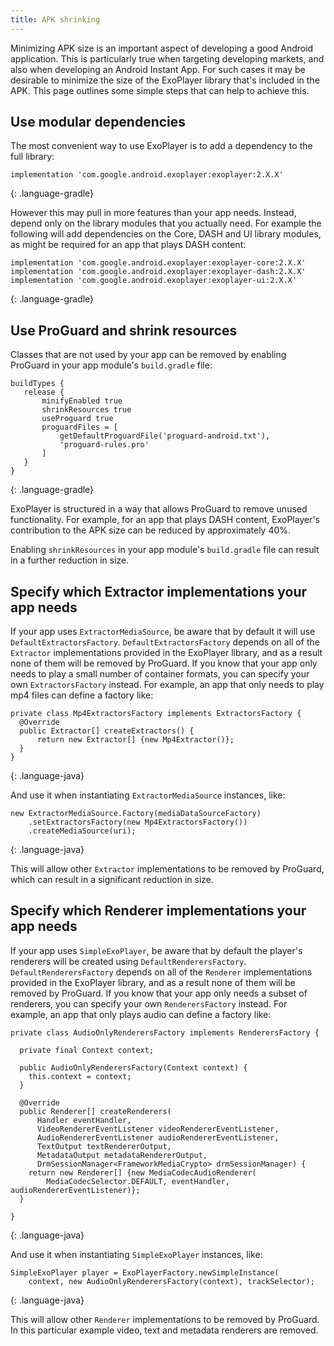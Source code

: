```yaml
---
title: APK shrinking
---
```


Minimizing APK size is an important aspect of developing a good Android
application. This is particularly true when targeting developing markets, and
also when developing an Android Instant App. For such cases it may be desirable
to minimize the size of the ExoPlayer library that's included in the APK. This
page outlines some simple steps that can help to achieve this.

## Use modular dependencies ##

The most convenient way to use ExoPlayer is to add a dependency to the full
library:

~~~
implementation 'com.google.android.exoplayer:exoplayer:2.X.X'
~~~
{: .language-gradle}

However this may pull in more features than your app needs. Instead, depend only
on the library modules that you actually need. For example the following will
add dependencies on the Core, DASH and UI library modules, as might be required
for an app that plays DASH content:

~~~
implementation 'com.google.android.exoplayer:exoplayer-core:2.X.X'
implementation 'com.google.android.exoplayer:exoplayer-dash:2.X.X'
implementation 'com.google.android.exoplayer:exoplayer-ui:2.X.X'
~~~
{: .language-gradle}

## Use ProGuard and shrink resources ##

Classes that are not used by your app can be removed by enabling ProGuard in
your app module's `build.gradle` file:

~~~
buildTypes {
   release {
       minifyEnabled true
       shrinkResources true
       useProguard true
       proguardFiles = [
           getDefaultProguardFile('proguard-android.txt'),
           'proguard-rules.pro'
       ]
   }
}
~~~
{: .language-gradle}

ExoPlayer is structured in a way that allows ProGuard to remove unused
functionality. For example, for an app that plays DASH content, ExoPlayer's
contribution to the APK size can be reduced by approximately 40%.

Enabling `shrinkResources` in your app module's `build.gradle` file can result
in a further reduction in size.

## Specify which Extractor implementations your app needs ##

If your app uses `ExtractorMediaSource`, be aware that by default it will use
`DefaultExtractorsFactory`. `DefaultExtractorsFactory` depends on all of the
`Extractor` implementations provided in the ExoPlayer library, and as a result
none of them will be removed by ProGuard. If you know that your app only needs
to play a small number of container formats, you can specify your own
`ExtractorsFactory` instead. For example, an app that only needs to play mp4
files can define a factory like:

~~~
private class Mp4ExtractorsFactory implements ExtractorsFactory {
  @Override
  public Extractor[] createExtractors() {
      return new Extractor[] {new Mp4Extractor()};
  }
}
~~~
{: .language-java}

And use it when instantiating `ExtractorMediaSource` instances, like:

~~~
new ExtractorMediaSource.Factory(mediaDataSourceFactory)
    .setExtractorsFactory(new Mp4ExtractorsFactory())
    .createMediaSource(uri);
~~~
{: .language-java}

This will allow other `Extractor` implementations to be removed by ProGuard,
which can result in a significant reduction in size.

## Specify which Renderer implementations your app needs ##

If your app uses `SimpleExoPlayer`, be aware that by default the player's
renderers will be created using `DefaultRenderersFactory`.
`DefaultRenderersFactory` depends on all of the `Renderer` implementations
provided in the ExoPlayer library, and as a result none of them will be removed
by ProGuard. If you know that your app only needs a subset of renderers, you can
specify your own `RenderersFactory` instead. For example, an app that only plays
audio can define a factory like:

~~~
private class AudioOnlyRenderersFactory implements RenderersFactory {

  private final Context context;

  public AudioOnlyRenderersFactory(Context context) {
    this.context = context;
  }

  @Override
  public Renderer[] createRenderers(
      Handler eventHandler,
      VideoRendererEventListener videoRendererEventListener,
      AudioRendererEventListener audioRendererEventListener,
      TextOutput textRendererOutput,
      MetadataOutput metadataRendererOutput,
      DrmSessionManager<FrameworkMediaCrypto> drmSessionManager) {
    return new Renderer[] {new MediaCodecAudioRenderer(
        MediaCodecSelector.DEFAULT, eventHandler, audioRendererEventListener)};
  }

}
~~~
{: .language-java}

And use it when instantiating `SimpleExoPlayer` instances, like:

~~~
SimpleExoPlayer player = ExoPlayerFactory.newSimpleInstance(
    context, new AudioOnlyRenderersFactory(context), trackSelector);
~~~
{: .language-java}

This will allow other `Renderer` implementations to be removed by ProGuard. In
this particular example video, text and metadata renderers are removed.
